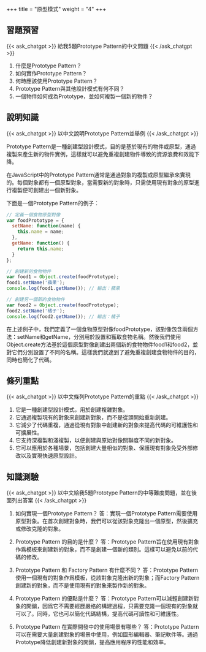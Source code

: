 +++
title = "原型模式"
weight = "4"
+++
## 習題預習
{{< ask_chatgpt >}}
給我5題Prototype Pattern的中文問題
{{< /ask_chatgpt >}}



1. 什麼是Prototype Pattern？
2. 如何實作Prototype Pattern？
3. 何時應該使用Prototype Pattern？
4. Prototype Pattern與其他設計模式有何不同？
5. 一個物件如何成為Prototype，並如何複製一個新的物件？   

## 說明知識
{{< ask_chatgpt >}}
以中文說明Prototype Pattern並舉例
{{< /ask_chatgpt >}}



Prototype Pattern是一種創建型設計模式，目的是基於現有的物件或原型，通過複製來產生新的物件實例，這樣就可以避免重複創建物件導致的資源浪費和效能下降。

在JavaScript中的Prototype Pattern通常是通過對象的複製或原型繼承來實現的。每個對象都有一個原型對象，當需要新的對象時，只需使用現有對象的原型進行複製便可創建出一個新對象。

下面是一個Prototype Pattern的例子：

```javascript
// 定義一個食物原型對像
var foodPrototype = {
  setName: function(name) {
    this.name = name;
  },
  getName: function() {
    return this.name;
  }
};

// 創建新的食物物件
var food1 = Object.create(foodPrototype);
food1.setName('蘋果');
console.log(food1.getName()); // 輸出：蘋果

// 創建另一個新的食物物件
var food2 = Object.create(foodPrototype);
food2.setName('橘子');
console.log(food2.getName()); // 輸出：橘子
```

在上述例子中，我們定義了一個食物原型對像foodPrototype，該對像包含兩個方法：setName和getName，分別用於設置和獲取食物名稱。然後我們使用Object.create方法基於這個原型對像創建出兩個新的食物物件food1和food2，並對它們分別設置了不同的名稱。這樣我們就達到了避免重複創建食物物件的目的，同時也簡化了代碼。   

## 條列重點
{{< ask_chatgpt >}}
以中文條列Prototype Pattern的重點
{{< /ask_chatgpt >}}



1. 它是一種創建型設計模式，用於創建複雜對象。
2. 它通過複製現有的對象來創建新對象，而不是從頭開始重新創建。
3. 它減少了代碼重複，通過從現有對象中創建新的對象來提高代碼的可維護性和可擴展性。
4. 它支持深複製和淺複製，以便創建與原始對像關聯度不同的新對象。
5. 它可以應用於各種場景，包括創建大量相似的對象、保護現有對象免受外部修改以及實現快速原型設計。   

## 知識測驗
{{< ask_chatgpt >}}
以中文給我5題Prototype Pattern的中等難度問題，並在後面列出答案
{{< /ask_chatgpt >}}



1. 如何實現一個Prototype Pattern？
答：實現一個Prototype Pattern需要使用原型對象。在首次創建對象時，我們可以從該對象克隆出一個原型，然後擴充或修改克隆的對象。

2. Prototype Pattern 的目的是什麼？
答：Prototype Pattern旨在使用現有對象作爲模板來創建新的對象，而不是創建一個新的類別。這樣可以避免以前的代碼的修改。

3. Prototype Pattern 和 Factory Pattern 有什麼不同？
答：Prototype Pattern使用一個現有的對象作爲模板，從該對象克隆出新的對象；而Factory Pattern創建新的對象，而不是使用現有的對象來製作新的對象。

4. Prototype Pattern 的優點是什麼？
答：Prototype Pattern可以減輕創建新對象的開銷，因爲它不需要經歷嚴格的構建過程，只需要克隆一個現有的對象就可以了。同時，它也可以簡化代碼結構，提高代碼可讀性和可維護性。

5. Prototype Pattern 在實際開發中的使用場景有哪些？
答：Prototype Pattern可以在需要大量創建對象的場景中使用，例如圖形編輯器、筆記軟件等。通過Prototype降低創建新對象的開銷，提高應用程序的性能和效率。   

